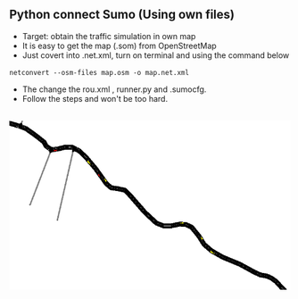 Python connect Sumo (Using own files)
---
* Target: obtain the traffic simulation in own map
* It is easy to get the map (.som) from OpenStreetMap
* Just covert into .net.xml, turn on terminal and using the command below
```
netconvert --osm-files map.osm -o map.net.xml
```
* The change the rou.xml , runner.py and .sumocfg.
* Follow the steps and won't be too hard.

</br>
<div align=center> <img src="https://github.com/AvisChiu/SUMO/blob/master/using%20own%20map%20(connect%20python)/figure/figure1.PNG" width="600"/></div>
</br>    


